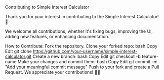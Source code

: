 Contributing to Simple Interest Calculator

Thank you for your interest in contributing to the Simple Interest Calculator! 🎉

We welcome all contributions, whether it's fixing bugs, improving the UI, adding new features, or enhancing documentation.

How to Contribute:
Fork the repository.
Clone your forked repo:
bash
Copy
Edit
git clone https://github.com/your-username/simple-interest-calculator.git
Create a new branch:
bash
Copy
Edit
git checkout -b feature-name
Make your changes and commit them:
bash
Copy
Edit
git commit -m "Add your meaningful commit message"
Push to your fork and create a Pull Request.
We appreciate your contributions! 🚀💡
